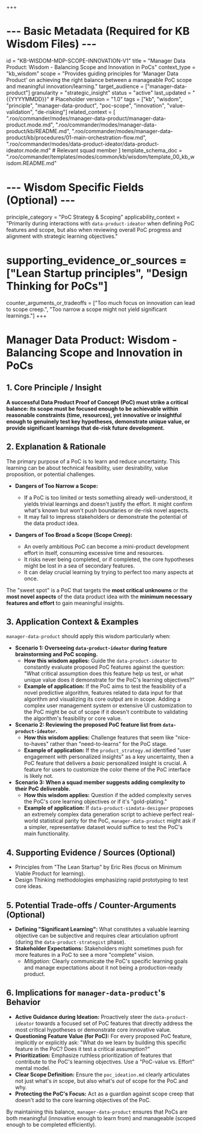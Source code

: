 +++
# --- Basic Metadata (Required for KB Wisdom Files) ---
id = "KB-WISDOM-MDP-SCOPE-INNOVATION-V1"
title = "Manager Data Product: Wisdom - Balancing Scope and Innovation in PoCs"
context_type = "kb_wisdom"
scope = "Provides guiding principles for 'Manager Data Product' on achieving the right balance between a manageable PoC scope and meaningful innovation/learning."
target_audience = ["manager-data-product"]
granularity = "strategic_insight"
status = "active"
last_updated = "{{YYYYMMDD}}" # Placeholder
version = "1.0"
tags = ["kb", "wisdom", "principle", "manager-data-product", "poc-scope", "innovation", "value-validation", "de-risking"]
related_context = [
    ".roo/commander/modes/manager-data-product/manager-data-product.mode.md",
    ".roo/commander/modes/manager-data-product/kb/README.md",
    ".roo/commander/modes/manager-data-product/kb/procedures/01-main-orchestration-flow.md",
    ".roo/commander/modes/data-product-ideator/data-product-ideator.mode.md" # Relevant squad member
]
template_schema_doc = ".roo/commander/templates/modes/common/kb/wisdom/template_00_kb_wisdom.README.md"

# --- Wisdom Specific Fields (Optional) ---
principle_category = "PoC Strategy & Scoping"
applicability_context = "Primarily during interactions with `data-product-ideator` when defining PoC features and scope, but also when reviewing overall PoC progress and alignment with strategic learning objectives."
# supporting_evidence_or_sources = ["Lean Startup principles", "Design Thinking for PoCs"]
counter_arguments_or_tradeoffs = ["Too much focus on innovation can lead to scope creep.", "Too narrow a scope might not yield significant learnings."]
+++

# Manager Data Product: Wisdom - Balancing Scope and Innovation in PoCs

## 1. Core Principle / Insight

**A successful Data Product Proof of Concept (PoC) must strike a critical balance: its scope must be focused enough to be achievable within reasonable constraints (time, resources), yet innovative or insightful enough to genuinely test key hypotheses, demonstrate unique value, or provide significant learnings that de-risk future development.**

## 2. Explanation & Rationale

The primary purpose of a PoC is to learn and reduce uncertainty. This learning can be about technical feasibility, user desirability, value proposition, or potential challenges.

*   **Dangers of Too Narrow a Scope:**
    *   If a PoC is too limited or tests something already well-understood, it yields trivial learnings and doesn't justify the effort. It might confirm what's known but won't push boundaries or de-risk novel aspects.
    *   It may fail to impress stakeholders or demonstrate the potential of the data product idea.

*   **Dangers of Too Broad a Scope (Scope Creep):**
    *   An overly ambitious PoC can become a mini-product development effort in itself, consuming excessive time and resources.
    *   It risks never being completed, or if completed, the core hypotheses might be lost in a sea of secondary features.
    *   It can delay crucial learning by trying to perfect too many aspects at once.

The "sweet spot" is a PoC that targets the **most critical unknowns** or the **most novel aspects** of the data product idea with the **minimum necessary features and effort** to gain meaningful insights.

## 3. Application Context & Examples

`manager-data-product` should apply this wisdom particularly when:

*   **Scenario 1: Overseeing `data-product-ideator` during feature brainstorming and PoC scoping.**
    *   **How this wisdom applies:** Guide the `data-product-ideator` to constantly evaluate proposed PoC features against the question: "What critical assumption does this feature help us test, or what unique value does it demonstrate for the PoC's learning objectives?"
    *   **Example of application:** If the PoC aims to test the feasibility of a novel predictive algorithm, features related to data input for that algorithm and visualizing its core output are in scope. Adding a complex user management system or extensive UI customization to the PoC might be out of scope if it doesn't contribute to validating the algorithm's feasibility or core value.
*   **Scenario 2: Reviewing the proposed PoC feature list from `data-product-ideator`.**
    *   **How this wisdom applies:** Challenge features that seem like "nice-to-haves" rather than "need-to-learns" for the PoC stage.
    *   **Example of application:** If the `product_strategy.md` identified "user engagement with personalized insights" as a key uncertainty, then a PoC feature that delivers a *basic* personalized insight is crucial. A feature for users to customize the color theme of the PoC interface is likely not.
*   **Scenario 3: When a squad member suggests adding complexity to their PoC deliverable.**
    *   **How this wisdom applies:** Question if the added complexity serves the PoC's core learning objectives or if it's "gold-plating."
    *   **Example of application:** If `data-product-simdata-designer` proposes an extremely complex data generation script to achieve perfect real-world statistical parity for the PoC, `manager-data-product` might ask if a simpler, representative dataset would suffice to test the PoC's main functionality.

## 4. Supporting Evidence / Sources (Optional)

*   Principles from "The Lean Startup" by Eric Ries (focus on Minimum Viable Product for learning).
*   Design Thinking methodologies emphasizing rapid prototyping to test core ideas.

## 5. Potential Trade-offs / Counter-Arguments (Optional)

*   **Defining "Significant Learning":** What constitutes a valuable learning objective can be subjective and requires clear articulation upfront (during the `data-product-strategist` phase).
*   **Stakeholder Expectations:** Stakeholders might sometimes push for more features in a PoC to see a more "complete" vision.
    *   *Mitigation:* Clearly communicate the PoC's specific learning goals and manage expectations about it not being a production-ready product.

## 6. Implications for `manager-data-product`'s Behavior

*   **Active Guidance during Ideation:** Proactively steer the `data-product-ideator` towards a focused set of PoC features that directly address the most critical hypotheses or demonstrate core innovative value.
*   **Questioning Feature Value (for PoC):** For every proposed PoC feature, implicitly or explicitly ask: "What do we learn by building this specific feature in the PoC? Does it test a critical assumption?"
*   **Prioritization:** Emphasize ruthless prioritization of features that contribute to the PoC's learning objectives. Use a "PoC-value vs. Effort" mental model.
*   **Clear Scope Definition:** Ensure the `poc_ideation.md` clearly articulates not just what's *in* scope, but also what's *out* of scope for the PoC and why.
*   **Protecting the PoC's Focus:** Act as a guardian against scope creep that doesn't add to the core learning objectives of the PoC.

By maintaining this balance, `manager-data-product` ensures that PoCs are both meaningful (innovative enough to learn from) and manageable (scoped enough to be completed efficiently).